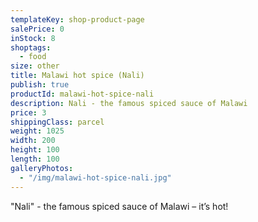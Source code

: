 ```yaml
---
templateKey: shop-product-page
salePrice: 0
inStock: 8
shoptags:
  - food
size: other
title: Malawi hot spice (Nali)
publish: true
productId: malawi-hot-spice-nali
description: Nali - the famous spiced sauce of Malawi
price: 3
shippingClass: parcel
weight: 1025
width: 200
height: 100
length: 100
galleryPhotos:
  - "/img/malawi-hot-spice-nali.jpg"
---
```


"Nali" - the famous spiced sauce of Malawi – it’s hot!
